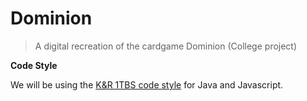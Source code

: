 # Dominion
> A digital recreation of the cardgame Dominion (College project)

**Code Style**

We will be using the [K&R 1TBS code style](https://en.wikipedia.org/wiki/Indent_style#Variant:_1TBS) for Java and Javascript.
